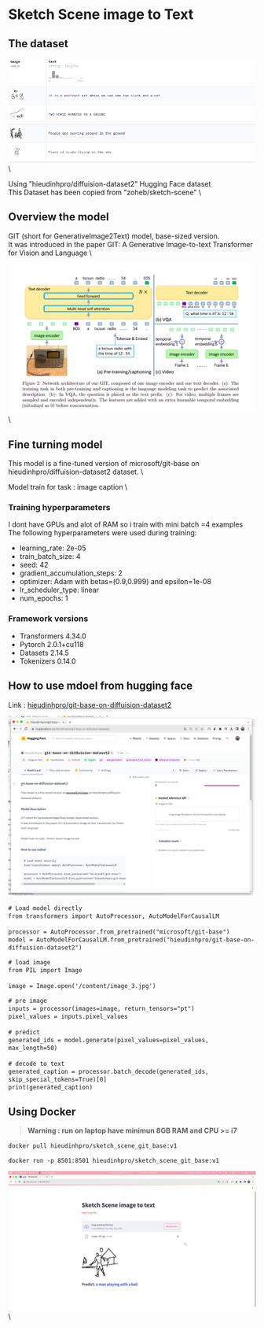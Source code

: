 # Sketch Scene image to Text

## The dataset 
![hg](image/dt.png) \

 
Using "hieudinhpro/diffuision-dataset2" Hugging Face dataset \
This Dataset has been copied from "zoheb/sketch-scene" \

## Overview the model 
GIT (short for GenerativeImage2Text) model, base-sized version. \
It was introduced in the paper GIT: A Generative Image-to-text Transformer for Vision and Language \


![hg](image/md.png) \


## Fine turning model
This model is a fine-tuned version of microsoft/git-base on hieudinhpro/diffuision-dataset2 dataset. \


Model train for task :  image caption \

### Training hyperparameters

I dont have GPUs and alot of RAM so i train with mini batch =4  examples   \
The following hyperparameters were used during training:
- learning_rate: 2e-05
- train_batch_size: 4
- seed: 42
- gradient_accumulation_steps: 2
- optimizer: Adam with betas=(0.9,0.999) and epsilon=1e-08
- lr_scheduler_type: linear
- num_epochs: 1



### Framework versions

- Transformers 4.34.0
- Pytorch 2.0.1+cu118
- Datasets 2.14.5
- Tokenizers 0.14.0


## How to use mdoel from hugging face

Link : [hieudinhpro/git-base-on-diffuision-dataset2](https://huggingface.co/hieudinhpro/git-base-on-diffuision-dataset2)

![hg](image/hg.png)

```
# Load model directly
from transformers import AutoProcessor, AutoModelForCausalLM

processor = AutoProcessor.from_pretrained("microsoft/git-base")
model = AutoModelForCausalLM.from_pretrained("hieudinhpro/git-base-on-diffuision-dataset2")

```

```
# load image
from PIL import Image

image = Image.open('/content/image_3.jpg')
```
```
# pre image
inputs = processor(images=image, return_tensors="pt")
pixel_values = inputs.pixel_values

# predict 
generated_ids = model.generate(pixel_values=pixel_values, max_length=50)

# decode to text
generated_caption = processor.batch_decode(generated_ids, skip_special_tokens=True)[0]
print(generated_caption)
```


## Using Docker
> **Warning : run on laptop have minimun 8GB RAM and CPU >= i7**

```
docker pull hieudinhpro/sketch_scene_git_base:v1
```

```
docker run -p 8501:8501 hieudinhpro/sketch_scene_git_base:v1
```

![app](image/app2.png) \
